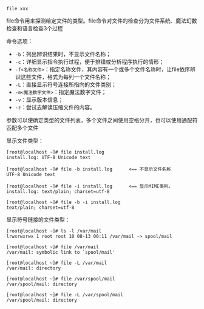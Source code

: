 `file xxx`

file命令用来探测给定文件的类型。file命令对文件的检查分为文件系统、魔法幻数检查和语言检查3个过程

命令选项：
- `-b`：列出辨识结果时，不显示文件名称；
- `-c`：详细显示指令执行过程，便于排错或分析程序执行的情形；
- `-f<名称文件>`：指定名称文件，其内容有一个或多个文件名称时，让file依序辨识这些文件，格式为每列一个文件名称；
- `-L`：直接显示符号连接所指向的文件类别；
- `-m<魔法数字文件>`：指定魔法数字文件；
- `-v`：显示版本信息；
- `-z`：尝试去解读压缩文件的内容。

参数可以使确定类型的文件列表，多个文件之间使用空格分开，也可以使用通配符匹配多个文件

显示文件类型：
```
[root@localhost ~]# file install.log
install.log: UTF-8 Unicode text

[root@localhost ~]# file -b install.log      <== 不显示文件名称
UTF-8 Unicode text

[root@localhost ~]# file -i install.log      <== 显示MIME类别。
install.log: text/plain; charset=utf-8

[root@localhost ~]# file -b -i install.log
text/plain; charset=utf-8
```

显示符号链接的文件类型：
```
[root@localhost ~]# ls -l /var/mail
lrwxrwxrwx 1 root root 10 08-13 00:11 /var/mail -> spool/mail

[root@localhost ~]# file /var/mail
/var/mail: symbolic link to `spool/mail'

[root@localhost ~]# file -L /var/mail
/var/mail: directory

[root@localhost ~]# file /var/spool/mail
/var/spool/mail: directory

[root@localhost ~]# file -L /var/spool/mail
/var/spool/mail: directory
```